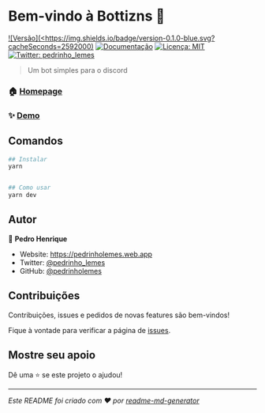 # Bem-vindo à Bottizns 👋

[![Versão](<https://img.shields.io/badge/version-0.1.0-blue.svg?cacheSeconds=2592000)](#)
[![Documentação](https://img.shields.io/badge/documentation-yes-brightgreen.svg)](#)
[![Licença: MIT](https://img.shields.io/badge/License-MIT-yellow.svg)](#)
[![Twitter: pedrinho_lemes](https://img.shields.io/twitter/follow/pedrinho_lemes.svg?style=social)](https://twitter.com/pedrinho_lemes)

> Um bot simples para o discord

### 🏠 [Homepage](#readme)

### ✨ [Demo](https://discord.com/api/oauth2/authorize?client_id=739973779211419769&permissions=2081422583&scope=bot)

## Comandos

```sh
## Instalar
yarn


## Como usar
yarn dev

```

## Autor

👤 **Pedro Henrique**

- Website: <https://pedrinholemes.web.app>
- Twitter: [@pedrinho_lemes](https://twitter.com/pedrinho_lemes)
- GitHub: [@pedrinholemes](https://github.com/pedrinholemes)

## Contribuições

Contribuições, issues e pedidos de novas features são bem-vindos!

Fique à vontade para verificar a página de [issues](issues).

## Mostre seu apoio

Dê uma ⭐️ se este projeto o ajudou!

---

_Este README foi criado com ❤️ por [readme-md-generator](https://github.com/kefranabg/readme-md-generator)_
